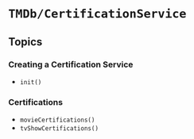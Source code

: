 # ``TMDb/CertificationService``

## Topics

### Creating a Certification Service

- ``init()``

### Certifications

- ``movieCertifications()``
- ``tvShowCertifications()``

